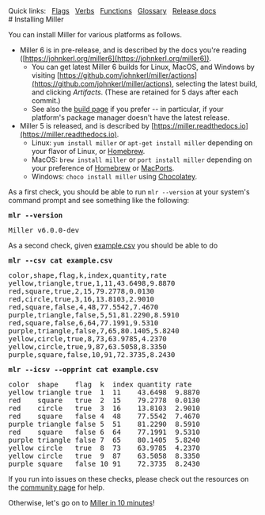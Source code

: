 <!---  PLEASE DO NOT EDIT DIRECTLY. EDIT THE .md.in FILE PLEASE. --->
<div>
<span class="quicklinks">
Quick links:
&nbsp;
<a class="quicklink" href="../reference-main-flag-list/index.html">Flags</a>
&nbsp;
<a class="quicklink" href="../reference-verbs/index.html">Verbs</a>
&nbsp;
<a class="quicklink" href="../reference-dsl-builtin-functions/index.html">Functions</a>
&nbsp;
<a class="quicklink" href="../glossary/index.html">Glossary</a>
&nbsp;
<a class="quicklink" href="../release-docs/index.html">Release docs</a>
</span>
</div>
# Installing Miller

You can install Miller for various platforms as follows.

* Miller 6 is in pre-release, and is described by the docs you're reading ([https://johnkerl.org/miller6](https://johnkerl.org/miller6)).
    * You can get latest Miller 6 builds for Linux, MacOS, and Windows by visiting [https://github.com/johnkerl/miller/actions](https://github.com/johnkerl/miller/actions), selecting the latest build, and clicking _Artifacts_. (These are retained for 5 days after each commit.)
    * See also the [build page](build.md) if you prefer -- in particular, if your platform's package manager doesn't have the latest release.
* Miller 5 is released, and is described by [https://miller.readthedocs.io](https://miller.readthedocs.io).
    * Linux: `yum install miller` or `apt-get install miller` depending on your flavor of Linux, or [Homebrew](https://docs.brew.sh/linux).
    * MacOS: `brew install miller` or `port install miller` depending on your preference of [Homebrew](https://brew.sh) or [MacPorts](https://macports.org).
    * Windows: `choco install miller` using [Chocolatey](https://chocolatey.org).

As a first check, you should be able to run `mlr --version` at your system's command prompt and see something like the following:

<pre class="pre-highlight-in-pair">
<b>mlr --version</b>
</pre>
<pre class="pre-non-highlight-in-pair">
Miller v6.0.0-dev
</pre>

As a second check, given [example.csv](./example.csv) you should be able to do

<pre class="pre-highlight-in-pair">
<b>mlr --csv cat example.csv</b>
</pre>
<pre class="pre-non-highlight-in-pair">
color,shape,flag,k,index,quantity,rate
yellow,triangle,true,1,11,43.6498,9.8870
red,square,true,2,15,79.2778,0.0130
red,circle,true,3,16,13.8103,2.9010
red,square,false,4,48,77.5542,7.4670
purple,triangle,false,5,51,81.2290,8.5910
red,square,false,6,64,77.1991,9.5310
purple,triangle,false,7,65,80.1405,5.8240
yellow,circle,true,8,73,63.9785,4.2370
yellow,circle,true,9,87,63.5058,8.3350
purple,square,false,10,91,72.3735,8.2430
</pre>

<pre class="pre-highlight-in-pair">
<b>mlr --icsv --opprint cat example.csv</b>
</pre>
<pre class="pre-non-highlight-in-pair">
color  shape    flag  k  index quantity rate
yellow triangle true  1  11    43.6498  9.8870
red    square   true  2  15    79.2778  0.0130
red    circle   true  3  16    13.8103  2.9010
red    square   false 4  48    77.5542  7.4670
purple triangle false 5  51    81.2290  8.5910
red    square   false 6  64    77.1991  9.5310
purple triangle false 7  65    80.1405  5.8240
yellow circle   true  8  73    63.9785  4.2370
yellow circle   true  9  87    63.5058  8.3350
purple square   false 10 91    72.3735  8.2430
</pre>

If you run into issues on these checks, please check out the resources on the [community page](community.md) for help.

Otherwise, let's go on to [Miller in 10 minutes](10min.md)!
